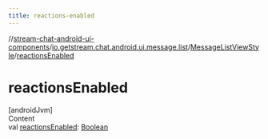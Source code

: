 ```yaml
---
title: reactions-enabled
---
```

//[stream-chat-android-ui-components](../../../index.md)/[io.getstream.chat.android.ui.message.list](../index.md)/[MessageListViewStyle](index.md)/[reactionsEnabled](reactionsEnabled.md)



# reactionsEnabled  
[androidJvm]  
Content  
val [reactionsEnabled](reactionsEnabled.md): [Boolean](https://kotlinlang.org/api/latest/jvm/stdlib/kotlin/-boolean/index.html)  



